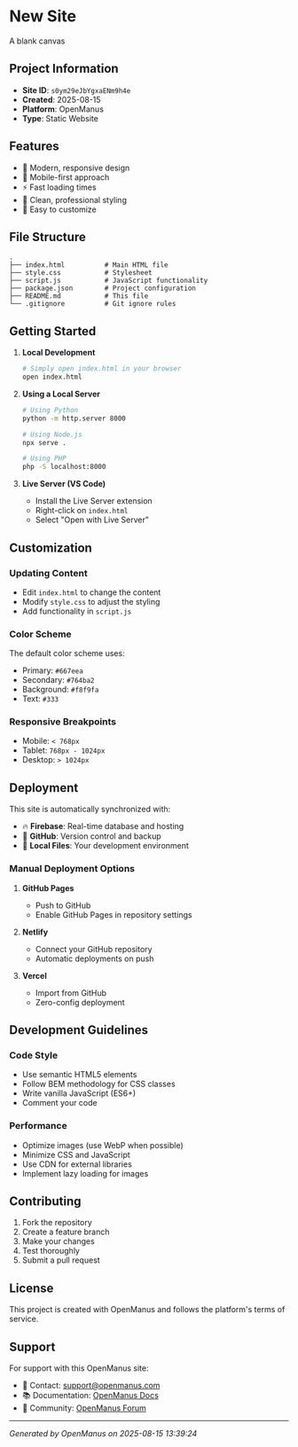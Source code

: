 # New Site

A blank canvas

## Project Information

- **Site ID**: `s0ym29eJbYgxaENm9h4e`
- **Created**: 2025-08-15
- **Platform**: OpenManus
- **Type**: Static Website

## Features

- 🚀 Modern, responsive design
- 📱 Mobile-first approach
- ⚡ Fast loading times
- 🎨 Clean, professional styling
- 🔧 Easy to customize

## File Structure

```
.
├── index.html          # Main HTML file
├── style.css           # Stylesheet
├── script.js           # JavaScript functionality
├── package.json        # Project configuration
├── README.md           # This file
└── .gitignore          # Git ignore rules
```

## Getting Started

1. **Local Development**
   ```bash
   # Simply open index.html in your browser
   open index.html
   ```

2. **Using a Local Server**
   ```bash
   # Using Python
   python -m http.server 8000
   
   # Using Node.js
   npx serve .
   
   # Using PHP
   php -S localhost:8000
   ```

3. **Live Server (VS Code)**
   - Install the Live Server extension
   - Right-click on `index.html`
   - Select "Open with Live Server"

## Customization

### Updating Content
- Edit `index.html` to change the content
- Modify `style.css` to adjust the styling
- Add functionality in `script.js`

### Color Scheme
The default color scheme uses:
- Primary: `#667eea`
- Secondary: `#764ba2`
- Background: `#f8f9fa`
- Text: `#333`

### Responsive Breakpoints
- Mobile: `< 768px`
- Tablet: `768px - 1024px`
- Desktop: `> 1024px`

## Deployment

This site is automatically synchronized with:
- 🔥 **Firebase**: Real-time database and hosting
- 🐙 **GitHub**: Version control and backup
- 📁 **Local Files**: Your development environment

### Manual Deployment Options

1. **GitHub Pages**
   - Push to GitHub
   - Enable GitHub Pages in repository settings

2. **Netlify**
   - Connect your GitHub repository
   - Automatic deployments on push

3. **Vercel**
   - Import from GitHub
   - Zero-config deployment

## Development Guidelines

### Code Style
- Use semantic HTML5 elements
- Follow BEM methodology for CSS classes
- Write vanilla JavaScript (ES6+)
- Comment your code

### Performance
- Optimize images (use WebP when possible)
- Minimize CSS and JavaScript
- Use CDN for external libraries
- Implement lazy loading for images

## Contributing

1. Fork the repository
2. Create a feature branch
3. Make your changes
4. Test thoroughly
5. Submit a pull request

## License

This project is created with OpenManus and follows the platform's terms of service.

## Support

For support with this OpenManus site:
- 📧 Contact: support@openmanus.com
- 📚 Documentation: [OpenManus Docs](https://docs.openmanus.com)
- 💬 Community: [OpenManus Forum](https://forum.openmanus.com)

---

*Generated by OpenManus on 2025-08-15 13:39:24*
